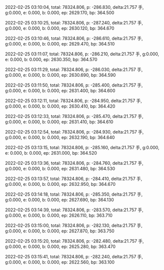 2022-02-25 03:10:04, total: 78324.806, p: -286.830, delta:21.757 手, g:0.000, e: 0.000, b: 0.000, ep: 2629.170, bp: 364.500

2022-02-25 03:10:25, total: 78324.806, p: -287.240, delta:21.757 手, g:0.000, e: 0.000, b: 0.000, ep: 2630.120, bp: 364.670

2022-02-25 03:10:46, total: 78324.806, p: -286.610, delta:21.757 手, g:0.000, e: 0.000, b: 0.000, ep: 2629.470, bp: 364.510

2022-02-25 03:11:07, total: 78324.806, p: -286.210, delta:21.757 手, g:0.000, e: 0.000, b: 0.000, ep: 2630.350, bp: 364.570

2022-02-25 03:11:29, total: 78324.806, p: -286.030, delta:21.757 手, g:0.000, e: 0.000, b: 0.000, ep: 2630.690, bp: 364.590

2022-02-25 03:11:50, total: 78324.806, p: -285.400, delta:21.757 手, g:0.000, e: 0.000, b: 0.000, ep: 2631.400, bp: 364.600

2022-02-25 03:12:11, total: 78324.806, p: -284.950, delta:21.757 手, g:0.000, e: 0.000, b: 0.000, ep: 2630.410, bp: 364.420

2022-02-25 03:12:33, total: 78324.806, p: -285.470, delta:21.757 手, g:0.000, e: 0.000, b: 0.000, ep: 2631.410, bp: 364.610

2022-02-25 03:12:54, total: 78324.806, p: -284.930, delta:21.757 手, g:0.000, e: 0.000, b: 0.000, ep: 2632.190, bp: 364.640

2022-02-25 03:13:15, total: 78324.806, p: -285.160, delta:21.757 手, g:0.000, e: 0.000, b: 0.000, ep: 2631.000, bp: 364.520

2022-02-25 03:13:36, total: 78324.806, p: -284.760, delta:21.757 手, g:0.000, e: 0.000, b: 0.000, ep: 2631.480, bp: 364.530

2022-02-25 03:13:57, total: 78324.806, p: -284.410, delta:21.757 手, g:0.000, e: 0.000, b: 0.000, ep: 2632.950, bp: 364.670

2022-02-25 03:14:18, total: 78324.806, p: -285.350, delta:21.757 手, g:0.000, e: 0.000, b: 0.000, ep: 2627.690, bp: 364.130

2022-02-25 03:14:39, total: 78324.806, p: -283.570, delta:21.757 手, g:0.000, e: 0.000, b: 0.000, ep: 2626.110, bp: 363.710

2022-02-25 03:15:00, total: 78324.806, p: -282.130, delta:21.757 手, g:0.000, e: 0.000, b: 0.000, ep: 2627.870, bp: 363.750

2022-02-25 03:15:20, total: 78324.806, p: -282.480, delta:21.757 手, g:0.000, e: 0.000, b: 0.000, ep: 2625.280, bp: 363.470

2022-02-25 03:15:41, total: 78324.806, p: -282.240, delta:21.757 手, g:0.000, e: 0.000, b: 0.000, ep: 2622.560, bp: 363.100